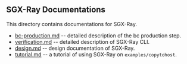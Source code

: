 ## SGX-Ray Documentations

This directory contains documentations for SGX-Ray.

* [bc-production.md](bc-production.md) -- detailed description of the bc production step.
* [verification.md](verification.md) -- detailed description of SGX-Ray CLI.
* [design.md](design.md) -- design documentation of SGX-Ray.
* [tutorial.md](tutorial.md) -- a tutorial of using SGX-Ray on `examples/copytohost`.
